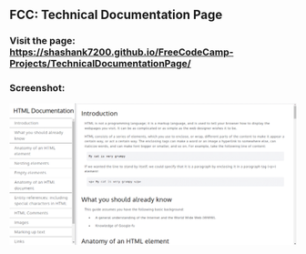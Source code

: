 ## FCC: Technical Documentation Page

### Visit the page: https://shashank7200.github.io/FreeCodeCamp-Projects/TechnicalDocumentationPage/

### Screenshot:

![alt-tag](images/screenshot.png)